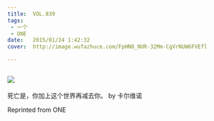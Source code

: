 ```yaml
---
title:	VOL.839
tags:
 - 一个
 - ONE
date:	2015/01/24 1:42:32
cover:	http://image.wufazhuce.com/FpHN8_NUR-32Mm-CgVrNUW6FVEfl

---
```

![](http://image.wufazhuce.com/FpHN8_NUR-32Mm-CgVrNUW6FVEfl)
---

死亡是，你加上这个世界再减去你。 by 卡尔维诺
 
Reprinted from ONE
